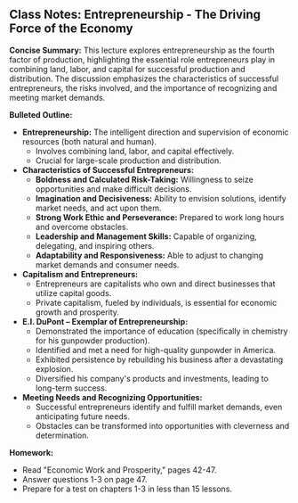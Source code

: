 ## Class Notes: Entrepreneurship - The Driving Force of the Economy 

**Concise Summary:** This lecture explores entrepreneurship as the fourth factor of production, highlighting the essential role entrepreneurs play in combining land, labor, and capital for successful production and distribution. The discussion emphasizes the characteristics of successful entrepreneurs, the risks involved, and the importance of recognizing and meeting market demands. 

**Bulleted Outline:**

* **Entrepreneurship:** The intelligent direction and supervision of economic resources (both natural and human).  
    * Involves combining land, labor, and capital effectively.
    * Crucial for large-scale production and distribution.
* **Characteristics of Successful Entrepreneurs:**
    * **Boldness and Calculated Risk-Taking:** Willingness to seize opportunities and make difficult decisions.
    * **Imagination and Decisiveness:** Ability to envision solutions, identify market needs, and act upon them. 
    * **Strong Work Ethic and Perseverance:**  Prepared to work long hours and overcome obstacles.
    * **Leadership and Management Skills:** Capable of organizing, delegating, and inspiring others.
    * **Adaptability and Responsiveness:** Able to adjust to changing market demands and consumer needs.
* **Capitalism and Entrepreneurs:**
    * Entrepreneurs are capitalists who own and direct businesses that utilize capital goods. 
    * Private capitalism, fueled by individuals, is essential for economic growth and prosperity.
* **E.I. DuPont – Exemplar of Entrepreneurship:**
    * Demonstrated the importance of education (specifically in chemistry for his gunpowder production).
    * Identified and met a need for high-quality gunpowder in America.
    * Exhibited persistence by rebuilding his business after a devastating explosion. 
    * Diversified his company's products and investments, leading to long-term success. 
* **Meeting Needs and Recognizing Opportunities:**
    * Successful entrepreneurs identify and fulfill market demands, even anticipating future needs.
    * Obstacles can be transformed into opportunities with cleverness and determination. 

**Homework:**
* Read "Economic Work and Prosperity," pages 42-47.
* Answer questions 1-3 on page 47.
* Prepare for a test on chapters 1-3 in less than 15 lessons. 
